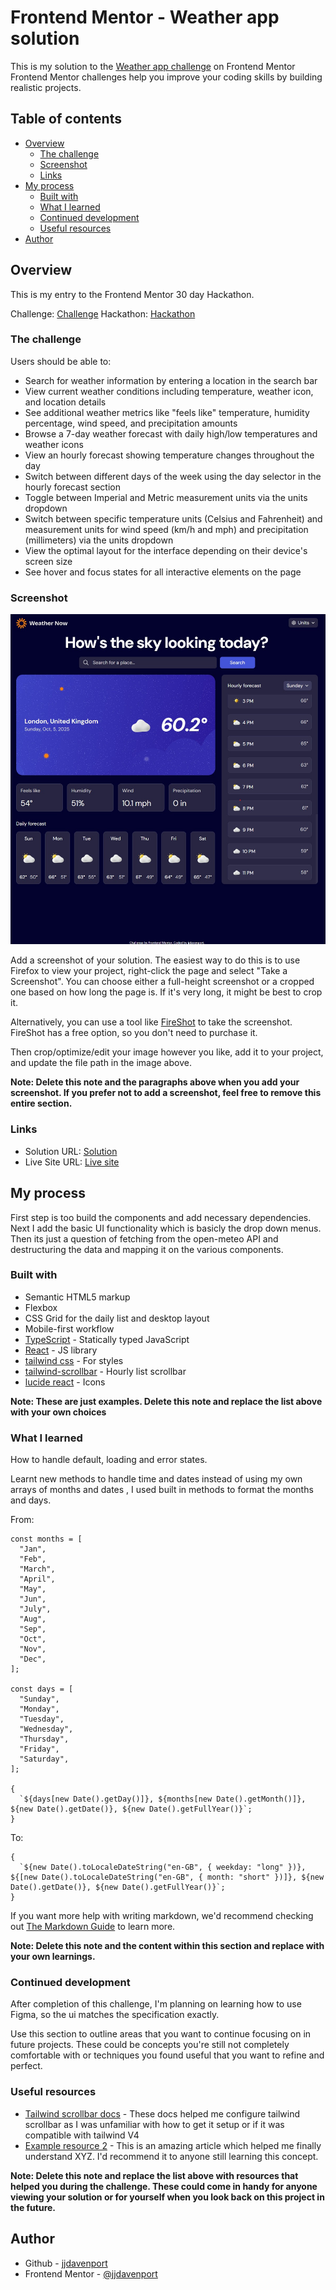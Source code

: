 # Frontend Mentor - Weather app solution

This is my solution to the [Weather app challenge](https://www.frontendmentor.io/challenges/weather-app-K1FhddVm49) on Frontend Mentor Frontend Mentor challenges help you improve your coding skills by building realistic projects.

## Table of contents

- [Overview](#overview)
  - [The challenge](#the-challenge)
  - [Screenshot](#screenshot)
  - [Links](#links)
- [My process](#my-process)
  - [Built with](#built-with)
  - [What I learned](#what-i-learned)
  - [Continued development](#continued-development)
  - [Useful resources](#useful-resources)
- [Author](#author)

## Overview

This is my entry to the Frontend Mentor 30 day Hackathon.

Challenge: [Challenge](https://www.frontendmentor.io/challenges/weather-app-K1FhddVm49)
Hackathon: [Hackathon](https://www.frontendmentor.io/articles/introducing-the-frontend-mentor-30-day-hackathon)

### The challenge

Users should be able to:

- Search for weather information by entering a location in the search bar
- View current weather conditions including temperature, weather icon, and location details
- See additional weather metrics like "feels like" temperature, humidity percentage, wind speed, and precipitation amounts
- Browse a 7-day weather forecast with daily high/low temperatures and weather icons
- View an hourly forecast showing temperature changes throughout the day
- Switch between different days of the week using the day selector in the hourly forecast section
- Toggle between Imperial and Metric measurement units via the units dropdown
- Switch between specific temperature units (Celsius and Fahrenheit) and measurement units for wind speed (km/h and mph) and precipitation (millimeters) via the units dropdown
- View the optimal layout for the interface depending on their device's screen size
- See hover and focus states for all interactive elements on the page

### Screenshot

![](./screenshot.jpg)

Add a screenshot of your solution. The easiest way to do this is to use Firefox to view your project, right-click the page and select "Take a Screenshot". You can choose either a full-height screenshot or a cropped one based on how long the page is. If it's very long, it might be best to crop it.

Alternatively, you can use a tool like [FireShot](https://getfireshot.com/) to take the screenshot. FireShot has a free option, so you don't need to purchase it.

Then crop/optimize/edit your image however you like, add it to your project, and update the file path in the image above.

**Note: Delete this note and the paragraphs above when you add your screenshot. If you prefer not to add a screenshot, feel free to remove this entire section.**

### Links

- Solution URL: [Solution](https://github.com/jjdavenport/weather-app-main)
- Live Site URL: [Live site](https://jjdavenport.github.io/weather-app-main)

## My process

First step is too build the components and add necessary dependencies. Next I add the basic UI functionality which is basicly the drop down menus. Then its just a question of fetching from the open-meteo API and destructuring the data and mapping it on the various components.

### Built with

- Semantic HTML5 markup
- Flexbox
- CSS Grid for the daily list and desktop layout
- Mobile-first workflow
- [TypeScript](https://www.typescriptlang.org/) - Statically typed JavaScript
- [React](https://reactjs.org/) - JS library
- [tailwind css](https://tailwindcss.com/) - For styles
- [tailwind-scrollbar](https://github.com/adoxography/tailwind-scrollbar) - Hourly list scrollbar
- [lucide react](https://lucide.dev/) - Icons

**Note: These are just examples. Delete this note and replace the list above with your own choices**

### What I learned

How to handle default, loading and error states.

Learnt new methods to handle time and dates instead of using my own arrays of months and dates , I used built in methods to format the months and days.

From:

```tsx
const months = [
  "Jan",
  "Feb",
  "March",
  "April",
  "May",
  "Jun",
  "July",
  "Aug",
  "Sep",
  "Oct",
  "Nov",
  "Dec",
];

const days = [
  "Sunday",
  "Monday",
  "Tuesday",
  "Wednesday",
  "Thursday",
  "Friday",
  "Saturday",
];

{
  `${days[new Date().getDay()]}, ${months[new Date().getMonth()]}, ${new Date().getDate()}, ${new Date().getFullYear()}`;
}
```

To:

```tsx
{
  `${new Date().toLocaleDateString("en-GB", { weekday: "long" })}, ${[new Date().toLocaleDateString("en-GB", { month: "short" })]}, ${new Date().getDate()}, ${new Date().getFullYear()}`;
}
```

If you want more help with writing markdown, we'd recommend checking out [The Markdown Guide](https://www.markdownguide.org/) to learn more.

**Note: Delete this note and the content within this section and replace with your own learnings.**

### Continued development

After completion of this challenge, I'm planning on learning how to use Figma, so the ui matches the specification exactly.

Use this section to outline areas that you want to continue focusing on in future projects. These could be concepts you're still not completely comfortable with or techniques you found useful that you want to refine and perfect.

### Useful resources

- [Tailwind scrollbar docs](https://adoxography.github.io/tailwind-scrollbar/) - These docs helped me configure tailwind scrollbar as I was unfamiliar with how to get it setup or if it was compatible with tailwind V4
- [Example resource 2](https://www.example.com) - This is an amazing article which helped me finally understand XYZ. I'd recommend it to anyone still learning this concept.

**Note: Delete this note and replace the list above with resources that helped you during the challenge. These could come in handy for anyone viewing your solution or for yourself when you look back on this project in the future.**

## Author

- Github - [jjdavenport](https://github.com/jjdavenport)
- Frontend Mentor - [@jjdavenport](https://www.frontendmentor.io/profile/jjdavenport)
